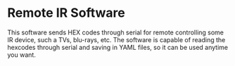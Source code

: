 # Remote IR Software
This software sends HEX codes through serial for remote controlling some IR device, such a TVs, blu-rays, etc.
The software is capable of reading the hexcodes through serial and saving in YAML files, so it can be used anytime you want. 
